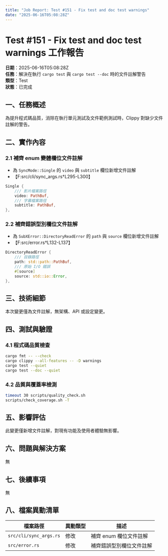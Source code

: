 ```yaml
---
title: "Job Report: Test #151 - Fix test and doc test warnings"
date: "2025-06-16T05:08:28Z"
---
```


# Test #151 - Fix test and doc test warnings 工作報告

**日期**：2025-06-16T05:08:28Z  
**任務**：解決在執行 `cargo test` 與 `cargo test --doc` 時的文件註解警告  
**類型**：Test  
**狀態**：已完成

## 一、任務概述

為提升程式碼品質，消除在執行單元測試及文件範例測試時，Clippy 對缺少文件註解的警告。

## 二、實作內容

### 2.1 補齊 enum 變體欄位文件註解
- 為 `SyncMode::Single` 的 `video` 與 `subtitle` 欄位新增文件註解  
- 【F:src/cli/sync_args.rs†L295-L300】

```rust
Single {
    /// 影片檔案路徑
    video: PathBuf,
    /// 字幕檔案路徑
    subtitle: PathBuf,
},
```

### 2.2 補齊錯誤型別欄位文件註解
- 為 `SubXError::DirectoryReadError` 的 `path` 與 `source` 欄位新增文件註解  
- 【F:src/error.rs†L132-L137】

```rust
DirectoryReadError {
    /// 目錄路徑
    path: std::path::PathBuf,
    /// 原始 I/O 錯誤
    #[source]
    source: std::io::Error,
},
```

## 三、技術細節

本次變更僅為文件註解，無架構、API 或設定變更。

## 四、測試與驗證

### 4.1 程式碼品質檢查
```bash
cargo fmt -- --check
cargo clippy --all-features -- -D warnings
cargo test --quiet
cargo test --doc --quiet
```

### 4.2 品質與覆蓋率檢測
```bash
timeout 30 scripts/quality_check.sh
scripts/check_coverage.sh -T
```

## 五、影響評估

此變更僅新增文件註解，對現有功能及使用者體驗無影響。

## 六、問題與解決方案

無

## 七、後續事項

無

## 八、檔案異動清單

| 檔案路徑                   | 異動類型 | 描述                       |
|---------------------------|---------|---------------------------|
| `src/cli/sync_args.rs`    | 修改    | 補齊 enum 欄位文件註解     |
| `src/error.rs`            | 修改    | 補齊錯誤型別欄位文件註解   |

